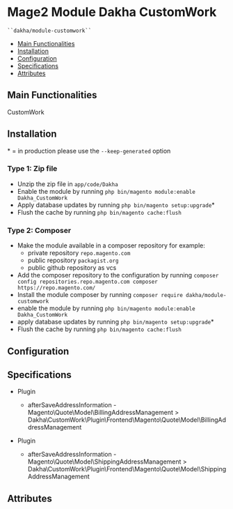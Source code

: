 # Mage2 Module Dakha CustomWork

    ``dakha/module-customwork``

 - [Main Functionalities](#markdown-header-main-functionalities)
 - [Installation](#markdown-header-installation)
 - [Configuration](#markdown-header-configuration)
 - [Specifications](#markdown-header-specifications)
 - [Attributes](#markdown-header-attributes)


## Main Functionalities
CustomWork

## Installation
\* = in production please use the `--keep-generated` option

### Type 1: Zip file

 - Unzip the zip file in `app/code/Dakha`
 - Enable the module by running `php bin/magento module:enable Dakha_CustomWork`
 - Apply database updates by running `php bin/magento setup:upgrade`\*
 - Flush the cache by running `php bin/magento cache:flush`

### Type 2: Composer

 - Make the module available in a composer repository for example:
    - private repository `repo.magento.com`
    - public repository `packagist.org`
    - public github repository as vcs
 - Add the composer repository to the configuration by running `composer config repositories.repo.magento.com composer https://repo.magento.com/`
 - Install the module composer by running `composer require dakha/module-customwork`
 - enable the module by running `php bin/magento module:enable Dakha_CustomWork`
 - apply database updates by running `php bin/magento setup:upgrade`\*
 - Flush the cache by running `php bin/magento cache:flush`


## Configuration




## Specifications

 - Plugin
	- afterSaveAddressInformation - Magento\Quote\Model\BillingAddressManagement > Dakha\CustomWork\Plugin\Frontend\Magento\Quote\Model\BillingAddressManagement

 - Plugin
	- afterSaveAddressInformation - Magento\Quote\Model\ShippingAddressManagement > Dakha\CustomWork\Plugin\Frontend\Magento\Quote\Model\ShippingAddressManagement


## Attributes




